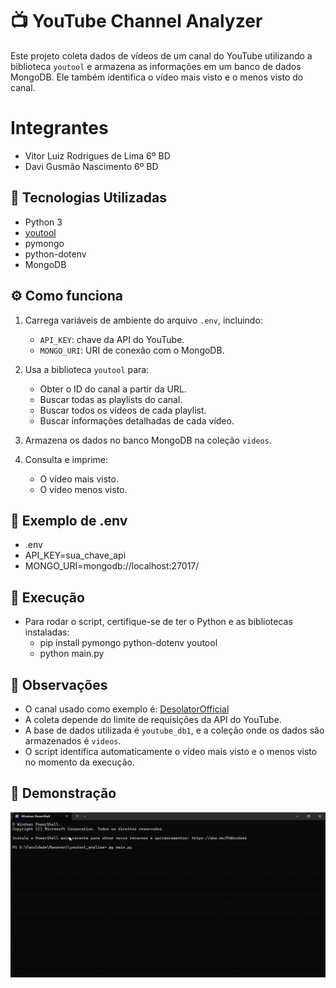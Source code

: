 # 📺 YouTube Channel Analyzer

Este projeto coleta dados de vídeos de um canal do YouTube utilizando a biblioteca `youtool` e armazena as informações em um banco de dados MongoDB. Ele também identifica o vídeo mais visto e o menos visto do canal.

# Integrantes
- Vitor Luiz Rodrigues de Lima 6º BD
- Davi Gusmão Nascimento 6º BD
## 🧰 Tecnologias Utilizadas

- Python 3
- [youtool](https://pypi.org/project/youtool/)
- pymongo
- python-dotenv
- MongoDB

## ⚙️ Como funciona

1. Carrega variáveis de ambiente do arquivo `.env`, incluindo:
   - `API_KEY`: chave da API do YouTube.
   - `MONGO_URI`: URI de conexão com o MongoDB.

2. Usa a biblioteca `youtool` para:
   - Obter o ID do canal a partir da URL.
   - Buscar todas as playlists do canal.
   - Buscar todos os vídeos de cada playlist.
   - Buscar informações detalhadas de cada vídeo.

3. Armazena os dados no banco MongoDB na coleção `videos`.

4. Consulta e imprime:
   - O vídeo mais visto.
   - O vídeo menos visto.

## 📝 Exemplo de .env

- .env
- API_KEY=sua_chave_api
- MONGO_URI=mongodb://localhost:27017/

## 📝 Execução

* Para rodar o script, certifique-se de ter o Python e as bibliotecas instaladas:
    - pip install pymongo python-dotenv youtool
    - python main.py

## 📌 Observações

- O canal usado como exemplo é: [DesolatorOfficial](https://www.youtube.com/@DesolatorOfficial)
- A coleta depende do limite de requisições da API do YouTube.
- A base de dados utilizada é `youtube_db1`, e a coleção onde os dados são armazenados é `videos`.
- O script identifica automaticamente o vídeo mais visto e o menos visto no momento da execução.

## 🎥 Demonstração
![Execução da ferramenta](https://raw.githubusercontent.com/VilRL/youtool_analise/main/Gif/execucao.gif)

